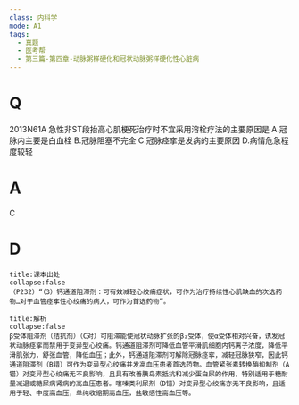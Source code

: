 ```yaml
---
class: 内科学
mode: A1
tags:
  - 真题
  - 医考帮
  - 第三篇-第四章-动脉粥样硬化和冠状动脉粥样硬化性心脏病
---
```


# Q
2013N61A 急性非ST段抬高心肌梗死治疗时不宜采用溶栓疗法的主要原因是
A.冠脉内主要是白血栓
B.冠脉阻塞不完全
C.冠脉痉挛是发病的主要原因
D.病情危急程度较轻

# A
C
# D
```ad-note
title:课本出处
collapse:false
（P232）“（3）钙通道阻滞剂：可有效减轻心绞痛症状，可作为治疗持续性心肌缺血的次选药物…对于血管痉挛性心绞痛的病人，可作为首选药物”。
```

```ad-summary
title:解析
collapse:false
β受体阻滞剂（拮抗剂）（C对）可阻滞能使冠状动脉扩张的β₂受体，使α受体相对兴奋，诱发冠状动脉痉挛而禁用于变异型心绞痛。钙通道阻滞剂可降低血管平滑肌细胞内钙离子浓度，降低平滑肌张力，舒张血管，降低血压；此外，钙通道阻滞剂可解除冠脉痉挛，减轻冠脉狭窄，因此钙通道阻滞剂（B错）可作为变异型心绞痛并发高血压患者首选药物。血管紧张素转换酶抑制剂（A错）对变异型心绞痛无不良影响，且具有改善胰岛素抵抗和减少蛋白尿的作用，特别适用于糖耐量减退或糖尿病肾病的高血压患者。噻嗪类利尿剂（D错）对变异型心绞痛亦无不良影响，且适用于轻、中度高血压，单纯收缩期高血压，盐敏感性高血压等。
```

